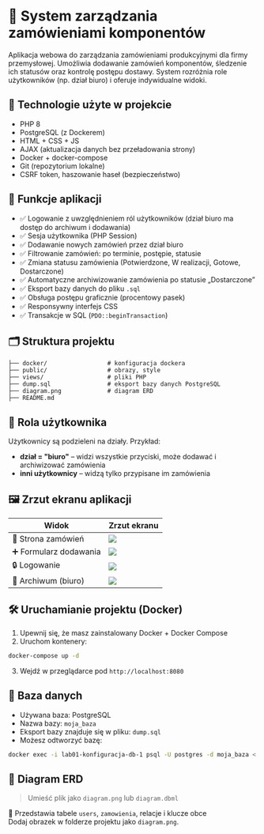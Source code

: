 # 🧾 System zarządzania zamówieniami komponentów

Aplikacja webowa do zarządzania zamówieniami produkcyjnymi dla firmy przemysłowej. Umożliwia dodawanie zamówień komponentów, śledzenie ich statusów oraz kontrolę postępu dostawy. System rozróżnia role użytkowników (np. dział biuro) i oferuje indywidualne widoki.

## 🔧 Technologie użyte w projekcie

- PHP 8
- PostgreSQL (z Dockerem)
- HTML + CSS + JS
- AJAX (aktualizacja danych bez przeładowania strony)
- Docker + docker-compose
- Git (repozytorium lokalne)
- CSRF token, haszowanie haseł (bezpieczeństwo)

## 🧩 Funkcje aplikacji

- ✅ Logowanie z uwzględnieniem ról użytkowników (dział biuro ma dostęp do archiwum i dodawania)
- ✅ Sesja użytkownika (PHP Session)
- ✅ Dodawanie nowych zamówień przez dział biuro
- ✅ Filtrowanie zamówień: po terminie, postępie, statusie
- ✅ Zmiana statusu zamówienia (Potwierdzone, W realizacji, Gotowe, Dostarczone)
- ✅ Automatyczne archiwizowanie zamówienia po statusie „Dostarczone”
- ✅ Eksport bazy danych do pliku `.sql`
- ✅ Obsługa postępu graficznie (procentowy pasek)
- ✅ Responsywny interfejs CSS
- ✅ Transakcje w SQL (`PDO::beginTransaction`)

## 🗂️ Struktura projektu

```
├── docker/                 # konfiguracja dockera
├── public/                 # obrazy, style
├── views/                  # pliki PHP
├── dump.sql                # eksport bazy danych PostgreSQL
├── diagram.png             # diagram ERD
├── README.md
```

## 🧠 Rola użytkownika

Użytkownicy są podzieleni na działy. Przykład:

- **dział = "biuro"** – widzi wszystkie przyciski, może dodawać i archiwizować zamówienia
- **inni użytkownicy** – widzą tylko przypisane im zamówienia


## 🖼️ Zrzut ekranu aplikacji

| Widok               | Zrzut ekranu                         |
|---------------------|--------------------------------------|
| 📝 Strona zamówień   | ![](screenshots/orders.png)          |
| ➕ Formularz dodawania | ![](screenshots/add_order.png)       |
| 🔒 Logowanie         | ![](screenshots/login.png)           |
| 📁 Archiwum (biuro)  | ![](screenshots/archive.png)         |

## 🛠️ Uruchamianie projektu (Docker)

1. Upewnij się, że masz zainstalowany Docker + Docker Compose
2. Uruchom kontenery:
```bash
docker-compose up -d
```
3. Wejdź w przeglądarce pod `http://localhost:8080`

## 💾 Baza danych

- Używana baza: PostgreSQL
- Nazwa bazy: `moja_baza`
- Eksport bazy znajduje się w pliku: `dump.sql`
- Możesz odtworzyć bazę:

```bash
docker exec -i lab01-konfiguracja-db-1 psql -U postgres -d moja_baza < dump.sql
```

## 🧱 Diagram ERD

> Umieść plik jako `diagram.png` lub `diagram.dbml`

📎 Przedstawia tabele `users`, `zamowienia`, relacje i klucze obce  
Dodaj obrazek w folderze projektu jako `diagram.png`.

